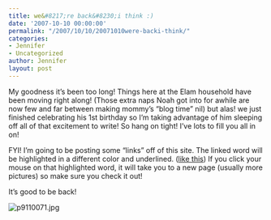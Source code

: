 ```yaml
---
title: we&#8217;re back&#8230;i think :)
date: '2007-10-10 00:00:00'
permalink: "/2007/10/10/20071010were-backi-think/"
categories:
- Jennifer
- Uncategorized
author: Jennifer
layout: post
---
```


My goodness it&#8217;s been too long! Things here at the Elam household have been moving right along! (Those extra naps Noah got into for awhile are now few and far between making mommy&#8217;s &#8220;blog time&#8221; nil) but alas! we just finished celebrating his 1st birthday so I&#8217;m taking advantage of him sleeping off all of that excitement to write! So hang on tight! I&#8217;ve lots to fill you all in on!

FYI! I&#8217;m going to be posting some &#8220;links&#8221; off of this site. The linked word will be highlighted in a different color and underlined. ([like this](http://www.flickr.com/photos/jenniferandJennifers_photos/ "like this")) If you click your mouse on that highlighted word, it will take you to a new page (usually more pictures) so make sure you check it out!

It&#8217;s good to be back!

<img id="image188" alt="p9110071.jpg" src="http://static.squarespace.com/static/50db6bb3e4b015296cd43789/50dfa5b1e4b0dc6320e0b5ea/50dfa5b1e4b0dc6320e0b697/1192004305000/?format=original" />
